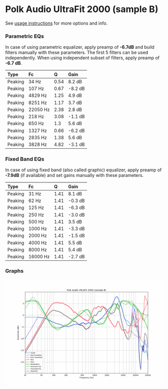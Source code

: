 # Polk Audio UltraFit 2000 (sample B)
See [usage instructions](https://github.com/jaakkopasanen/AutoEq#usage) for more options and info.

### Parametric EQs
In case of using parametric equalizer, apply preamp of **-6.7dB** and build filters manually
with these parameters. The first 5 filters can be used independently.
When using independent subset of filters, apply preamp of **-6.7 dB**.

| Type    | Fc       |    Q | Gain    |
|:--------|:---------|:-----|:--------|
| Peaking | 34 Hz    | 0.54 | 8.2 dB  |
| Peaking | 107 Hz   | 0.67 | -8.2 dB |
| Peaking | 4829 Hz  | 1.25 | 4.9 dB  |
| Peaking | 8251 Hz  | 1.17 | 3.7 dB  |
| Peaking | 22050 Hz | 2.38 | 2.8 dB  |
| Peaking | 218 Hz   | 3.08 | -1.1 dB |
| Peaking | 650 Hz   | 1.3  | 5.6 dB  |
| Peaking | 1327 Hz  | 0.66 | -6.2 dB |
| Peaking | 2835 Hz  | 1.38 | 5.6 dB  |
| Peaking | 3828 Hz  | 4.82 | -3.1 dB |

### Fixed Band EQs
In case of using fixed band (also called graphic) equalizer, apply preamp of **-7.9dB**
(if available) and set gains manually with these parameters.

| Type    | Fc       |    Q | Gain    |
|:--------|:---------|:-----|:--------|
| Peaking | 31 Hz    | 1.41 | 8.1 dB  |
| Peaking | 62 Hz    | 1.41 | -0.3 dB |
| Peaking | 125 Hz   | 1.41 | -6.3 dB |
| Peaking | 250 Hz   | 1.41 | -3.0 dB |
| Peaking | 500 Hz   | 1.41 | 3.5 dB  |
| Peaking | 1000 Hz  | 1.41 | -3.3 dB |
| Peaking | 2000 Hz  | 1.41 | -1.5 dB |
| Peaking | 4000 Hz  | 1.41 | 5.5 dB  |
| Peaking | 8000 Hz  | 1.41 | 5.4 dB  |
| Peaking | 16000 Hz | 1.41 | -2.7 dB |

### Graphs
![](./Polk%20Audio%20UltraFit%202000%20(sample%20B).png)